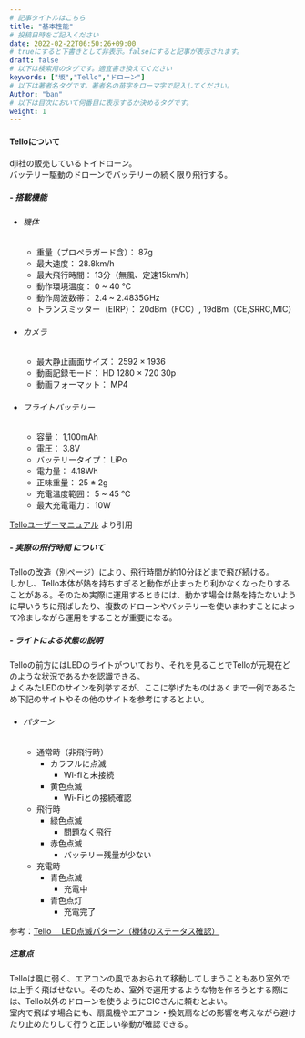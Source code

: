 ```yaml
---
# 記事タイトルはこちら
title: "基本性能"
# 投稿日時をご記入ください
date: 2022-02-22T06:50:26+09:00
# trueにすると下書きとして非表示。falseにすると記事が表示されます。
draft: false
# 以下は検索用のタグです。適宜書き換えてください
keywords: ["坂","Tello","ドローン"]
# 以下は著者名タグです。著者名の苗字をローマ字で記入してください。
Author: "ban"
# 以下は目次において何番目に表示するか決めるタグです。
weight: 1
---
```


#### Telloについて
dji社の販売しているトイドローン。  
バッテリー駆動のドローンでバッテリーの続く限り飛行する。

##### - 搭載機能  
- ###### 機体
  - 重量（プロペラガード含）： 87g
  - 最大速度： 28.8km/h
  - 最大飛行時間： 13分（無風、定速15km/h）
  - 動作環境温度： 0 ~ 40 ℃
  - 動作周波数帯： 2.4 ~ 2.4835GHz
  - トランスミッター（EIRP）： 20dBm（FCC）, 19dBm（CE,SRRC,MIC）
- ###### カメラ
  - 最大静止画面サイズ： 2592 × 1936
  - 動画記録モード： HD 1280 × 720 30p
  - 動画フォーマット： MP4
- ###### フライトバッテリー
  - 容量： 1,100mAh
  - 電圧： 3.8V
  - バッテリータイプ： LiPo
  - 電力量： 4.18Wh
  - 正味重量： 25 ± 2g
  - 充電温度範囲： 5 ~ 45 ℃
  - 最大充電電力： 10W  
  
[Telloユーザーマニュアル](https://dl-cdn.ryzerobotics.com/downloads/Tello/201806mul/Tello%20User%20Manual%20V1.0_JP.pdf) より引用 

##### - 実際の飛行時間  について
Telloの改造（別ページ）により、飛行時間が約10分ほどまで飛び続ける。  
しかし、Tello本体が熱を持ちすぎると動作が止まったり利かなくなったりすることがある。そのため実際に運用するときには、動かす場合は熱を持たないように早いうちに飛ばしたり、複数のドローンやバッテリーを使いまわすことによって冷ましながら運用をすることが重要になる。  

##### - ライトによる状態の説明  
Telloの前方にはLEDのライトがついており、それを見ることでTelloが元現在どのような状況であるかを認識できる。  
よくみたLEDのサインを列挙するが、ここに挙げたものはあくまで一例であるため下記のサイトやその他のサイトを参考にするとよい。  
- ###### パターン
  - 通常時（非飛行時）  
    - カラフルに点滅  
      - Wi-fiと未接続  
    - 黄色点滅  
      - Wi-Fiとの接続確認  
  - 飛行時  
    - 緑色点滅
      - 問題なく飛行  
    - 赤色点滅  
      - バッテリー残量が少ない  
  - 充電時  
    - 青色点滅  
      - 充電中  
    - 青色点灯  
      - 充電完了  

参考：[Tello　 LED点滅パターン（機体のステータス確認）](https://sekido-rc.com/blog/technical/faq_180321_001/)   

##### 注意点  
Telloは風に弱く、エアコンの風であおられて移動してしまうこともあり室外では上手く飛ばせない。そのため、室外で運用するような物を作ろうとする際には、Tello以外のドローンを使うようにCICさんに頼むとよい。  
室内で飛ばす場合にも、扇風機やエアコン・換気扇などの影響を考えながら避けたり止めたりして行うと正しい挙動が確認できる。
